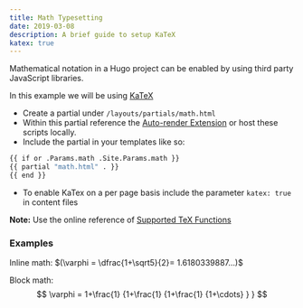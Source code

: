 ```yaml
---
title: Math Typesetting
date: 2019-03-08
description: A brief guide to setup KaTeX
katex: true
---
```


Mathematical notation in a Hugo project can be enabled by using third party JavaScript libraries.
<!--more-->

In this example we will be using [KaTeX](https://katex.org/)

- Create a partial under `/layouts/partials/math.html`
- Within this partial reference the [Auto-render Extension](https://katex.org/docs/autorender.html) or host these scripts locally.
- Include the partial in your templates like so:

```bash
{{ if or .Params.math .Site.Params.math }}
{{ partial "math.html" . }}
{{ end }}
```

- To enable KaTex on a per page basis include the parameter `katex: true` in content files

**Note:** Use the online reference of [Supported TeX Functions](https://katex.org/docs/supported.html)

### Examples

Inline math: $(\varphi = \dfrac{1+\sqrt5}{2}= 1.6180339887…)$

Block math:
$$
 \varphi = 1+\frac{1} {1+\frac{1} {1+\frac{1} {1+\cdots} } }
$$
